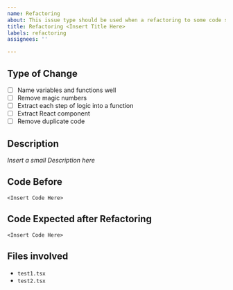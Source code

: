 ```yaml
---
name: Refactoring
about: This issue type should be used when a refactoring to some code should get applied.
title: Refactoring <Insert Title Here>
labels: refactoring
assignees: ''

---
```


## Type of Change

- [ ] Name variables and functions well
- [ ] Remove magic numbers
- [ ] Extract each step of logic into a function
- [ ] Extract React component
- [ ] Remove duplicate code

## Description

_Insert a small Description here_

## Code Before

```tsx
<Insert Code Here>
```

## Code Expected after Refactoring

```tsx
<Insert Code Here>
```

## Files involved

* `test1.tsx`
* `test2.tsx`
